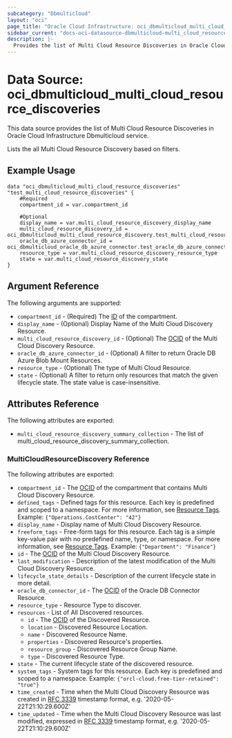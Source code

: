 ```yaml
---
subcategory: "Dbmulticloud"
layout: "oci"
page_title: "Oracle Cloud Infrastructure: oci_dbmulticloud_multi_cloud_resource_discoveries"
sidebar_current: "docs-oci-datasource-dbmulticloud-multi_cloud_resource_discoveries"
description: |-
  Provides the list of Multi Cloud Resource Discoveries in Oracle Cloud Infrastructure Dbmulticloud service
---
```


# Data Source: oci_dbmulticloud_multi_cloud_resource_discoveries
This data source provides the list of Multi Cloud Resource Discoveries in Oracle Cloud Infrastructure Dbmulticloud service.

Lists the all Multi Cloud Resource Discovery based on filters.


## Example Usage

```hcl
data "oci_dbmulticloud_multi_cloud_resource_discoveries" "test_multi_cloud_resource_discoveries" {
	#Required
	compartment_id = var.compartment_id

	#Optional
	display_name = var.multi_cloud_resource_discovery_display_name
	multi_cloud_resource_discovery_id = oci_dbmulticloud_multi_cloud_resource_discovery.test_multi_cloud_resource_discovery.id
	oracle_db_azure_connector_id = oci_dbmulticloud_oracle_db_azure_connector.test_oracle_db_azure_connector.id
	resource_type = var.multi_cloud_resource_discovery_resource_type
	state = var.multi_cloud_resource_discovery_state
}
```

## Argument Reference

The following arguments are supported:

* `compartment_id` - (Required) The [ID](https://docs.cloud.oracle.com/iaas/Content/General/Concepts/identifiers.htm) of the compartment.
* `display_name` - (Optional) Display Name of the Multi Cloud Discovery Resource.
* `multi_cloud_resource_discovery_id` - (Optional) The [OCID](https://docs.cloud.oracle.com/iaas/Content/General/Concepts/identifiers.htm) of the Multi Cloud Discovery Resource.
* `oracle_db_azure_connector_id` - (Optional) A filter to return Oracle DB Azure Blob Mount Resources.
* `resource_type` - (Optional) The type of Multi Cloud Resource.
* `state` - (Optional) A filter to return only resources that match the given lifecycle state. The state value is case-insensitive. 


## Attributes Reference

The following attributes are exported:

* `multi_cloud_resource_discovery_summary_collection` - The list of multi_cloud_resource_discovery_summary_collection.

### MultiCloudResourceDiscovery Reference

The following attributes are exported:

* `compartment_id` - The [OCID](https://docs.cloud.oracle.com/iaas/Content/General/Concepts/identifiers.htm) of the compartment that contains Multi Cloud Discovery Resource.
* `defined_tags` - Defined tags for this resource. Each key is predefined and scoped to a namespace. For more information, see [Resource Tags](https://docs.cloud.oracle.com/iaas/Content/General/Concepts/resourcetags.htm).  Example: `{"Operations.CostCenter": "42"}` 
* `display_name` - Display name of Multi Cloud Discovery Resource.
* `freeform_tags` - Free-form tags for this resource. Each tag is a simple key-value pair with no predefined name, type, or namespace. For more information, see [Resource Tags](https://docs.cloud.oracle.com/iaas/Content/General/Concepts/resourcetags.htm).  Example: `{"Department": "Finance"}` 
* `id` - The [OCID](https://docs.cloud.oracle.com/iaas/Content/General/Concepts/identifiers.htm) of the Multi Cloud Discovery Resource.
* `last_modification` - Description of the latest modification of the Multi Cloud Discovery Resource.
* `lifecycle_state_details` - Description of the current lifecycle state in more detail.
* `oracle_db_connector_id` - The [OCID](https://docs.cloud.oracle.com/iaas/Content/General/Concepts/identifiers.htm) of the Oracle DB Connector Resource.
* `resource_type` - Resource Type to discover.
* `resources` - List of All Discovered resources.
	* `id` - The [OCID](https://docs.cloud.oracle.com/iaas/Content/General/Concepts/identifiers.htm) of the Discovered Resource.
	* `location` - Discovered Resource Location.
	* `name` - Discovered Resource Name.
	* `properties` - Discovered Resource's properties.
	* `resource_group` - Discovered Resource Group Name.
	* `type` - Discovered Resource Type.
* `state` - The current lifecycle state of the discovered resource.
* `system_tags` - System tags for this resource. Each key is predefined and scoped to a namespace.  Example: `{"orcl-cloud.free-tier-retained": "true"}` 
* `time_created` - Time when the Multi Cloud Discovery Resource was created in [RFC 3339](https://tools.ietf.org/html/rfc3339) timestamp format, e.g. '2020-05-22T21:10:29.600Z' 
* `time_updated` - Time when the Multi Cloud Discovery Resource was last modified, expressed in [RFC 3339](https://tools.ietf.org/html/rfc3339) timestamp format, e.g. '2020-05-22T21:10:29.600Z' 

